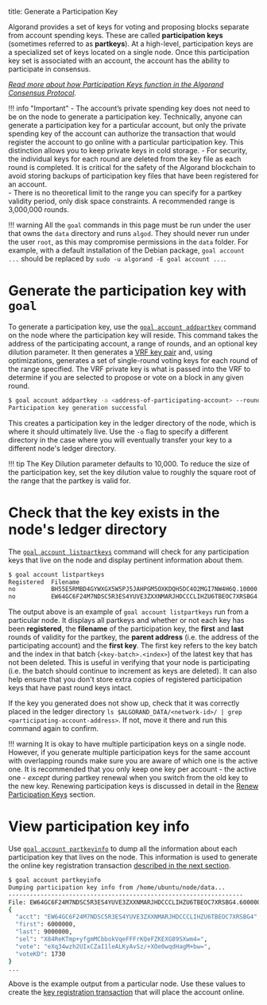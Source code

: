 title: Generate a Participation Key

Algorand provides a set of keys for voting and proposing blocks separate from account spending keys. These are called **participation keys** (sometimes referred to as **partkeys**).  At a high-level, participation keys are a specialized set of keys located on a single node. Once this participation key set is associated with an account, the account has the ability to participate in consensus. 

_[Read more about how Participation Keys function in the Algorand Consensus Protocol](../../algorand_consensus.md#participation-keys)._

!!! info "Important"
	- The account’s private spending key does not need to be on the node to generate a participation key. Technically, anyone can generate a participation key for a particular account, but only the private spending key of the account can authorize the transaction that would register the account to go online with a particular participation key. This distinction allows you to keep private keys in cold storage.
	- For security, the individual keys for each round are deleted from the key file as each round is completed. It is critical for the safety of the Algorand blockchain to avoid storing backups of participation key files that have been registered for an account.  
	- There is no theoretical limit to the range you can specify for a partkey validity period, only disk space constraints. A recommended range is 3,000,000 rounds.

!!! warning
	All the `goal` commands in this page must be run under the user that owns the `data` directory and runs `algod`. They should never run under the user `root`, as this may compromise permissions in the `data` folder. For example, with a default installation of the Debian package, `goal account ...` should be replaced by `sudo -u algorand -E goal account ...`.

# Generate the participation key with `goal`

To generate a participation key, use the [`goal account addpartkey`](../../reference/cli/goal/account/addpartkey.md) command on the node where the participation key will reside. This command takes the address of the participating account, a range of rounds, and an optional key dilution parameter.  It then generates a [VRF key pair](../../algorand_consensus.md#verifiable-random-function) and, using optimizations, generates a set of single-round voting keys for each round of the range specified. The VRF private key is what is passed into the VRF to determine if you are selected to propose or vote on a block in any given round. 

```zsh tab="goal"
$ goal account addpartkey -a <address-of-participating-account> --roundFirstValid=<partkey-first-round> --roundLastValid=<partkey-last-round> --keyDilution=<key-dilution-value> 
Participation key generation successful
```

This creates a participation key in the ledger directory of the node, which is where it should ultimately live. Use the `-o` flag to specify a different directory in the case where you will eventually transfer your key to a different node's ledger directory.

!!! tip
	The Key Dilution parameter defaults to 10,000. To reduce the size of the participation key, set the key dilution value to roughly the square root of the range that the partkey is valid for.

# Check that the key exists in the node's ledger directory

The [`goal account listpartkeys`](../../reference/cli/goal/account/listpartkeys.md) command will check for any participation keys that live on the node and display pertinent information about them. 

```zsh tab="goal"
$ goal account listpartkeys
Registered	Filename                                                                        	Parent address                                              	 First round	  Last round	   First key
no        	BH55E5RMBD4GYWXGX5W5PJ5JAHPGM5OXKDQH5DC4O2MGI7NW4H6Q.10000.10111.partkey        	BH55E5RMBD4GYWXGX5W5PJ5JAHPGM5OXKDQH5DC4O2MGI7NW4H6VOE4CP4  	       10000	       10111	    240821.0
no        	EW64GC6F24M7NDSC5R3ES4YUVE3ZXXNMARJHDCCCLIHZU6TBEOC7XRSBG4.4595158.6000000.partkey	EW64GC6F24M7NDSC5R3ES4YUVE3ZXXNMARJHDCCCLIHZU6TBEOC7XRSBG4  	     4595158	     6000000	    478.2927
```

The output above is an example of `goal account listpartkeys` run from a particular node. It displays all partkeys and whether or not each key has been **registered**, the **filename** of the participation key, the **first** and **last** rounds of validity for the partkey, the **parent address** (i.e. the address of the participating account) and the **first key**. The first key refers to the key batch and the index in that batch (`<key-batch>.<index>`) of the latest key that has not been deleted. This is useful in verifying that your node is participating (i.e. the batch should continue to increment as keys are deleted). It can also help ensure that you don't store extra copies of registered participation keys that have past round keys intact. 

If the key you generated does not show up, check that it was correctly placed in the ledger directory `ls $ALGORAND_DATA/<network-id>/ | grep <participating-account-address>`. If not, move it there and run this command again to confirm.


!!! warning
	It is okay to have multiple participation keys on a single node. However, if you generate multiple participation keys for the same account with overlapping rounds make sure you are aware of which one is the active one. It is recommended that you only keep one key per account - the active one - _except_ during partkey renewal when you switch from the old key to the new key. Renewing participation keys is discussed in detail in the [Renew Participation Keys](./renew.md) section.

# View participation key info

Use [`goal account partkeyinfo`](../../reference/cli/goal/account/partkeyinfo.md) to dump all the information about each participation key that lives on the node. This information is used to generate the online key registration transaction [described in the next section](./online.md).

```zsh tab="goal"
$ goal account partkeyinfo
Dumping participation key info from /home/ubuntu/node/data...
------------------------------------------------------------------
File: EW64GC6F24M7NDSC5R3ES4YUVE3ZXXNMARJHDCCCLIHZU6TBEOC7XRSBG4.6000000.9000000.partkey
{
  "acct": "EW64GC6F24M7NDSC5R3ES4YUVE3ZXXNMARJHDCCCLIHZU6TBEOC7XRSBG4",
  "first": 6000000,
  "last": 9000000,
  "sel": "X84ReKTmp+yfgmMCbbokVqeFFFrKQeFZKEXG89SXwm4=",
  "vote": "eXq34wzh2UIxCZaI1leALKyAvSz/+XOe0wqdHagM+bw=",
  "voteKD": 1730
}
...
```

Above is the example output from a particular node. Use these values to create the [key registration transaction](../../features/transactions/index.md#register-account-online) that will place the account online.
